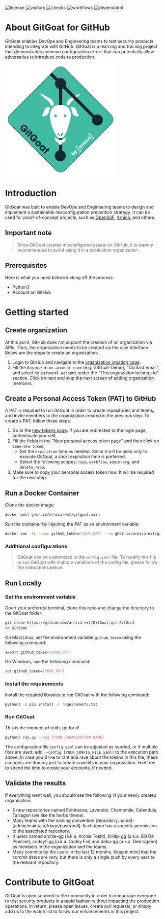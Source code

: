 ![license](https://badgen.net/github/license/arnica-ext/GitGoat)
![visitors](https://visitor-badge.laobi.icu/badge?page_id=arnica-ext.GitGoat)
![checks](https://badgen.net/github/checks/arnica-ext/GitGoat)
![workflows](https://github.com/arnica-ext/GitGoat/actions/workflows/docker-image.yml/badge.svg)
![dependabot](https://badgen.net/github/dependabot/arnica-ext/GitGoat)



# About GitGoat for GitHub
GitGoat enables DevOps and Engineering teams to test security products intending to integrate with GitHub.
GitGoat is a learning and training project that demonstrates common configuration errors that can potentially allow adversaries to introduce code to production. 

![logo](images/gitgoat-logo.png)

# Introduction
GitGoat was built to enable DevOps and Engineering teams to design and implement a sustainable misconfiguration prevention strategy. It can be used for proof-of-concept projects, such as [OpenSSF](https://openssf.org "Open Source Security Foundation"), [Arnica](https://arnica.io), and others. 

## Important note
> Since GitGoat creates misconfigured assets on GitHub, it is warmly recommended to avoid using it in a production organization. 

## Prerequisites
Here is what you need before kicking off the process:
* Python3 
* Account on GitHub

# Getting started

## Create organization
At this point, GitHub does not support the creation of an organization via APIs. Thus, the organization needs to be created via the user interface. Below are the steps to create an organization:
1. Login to GitHub and navigate to the [organization creation page](https://github.com/account/organizations/new?plan=team_free). 
2. Fill the `Organization account name` (e.g. GitGoat-Demo), "Contact email", and select `My personal account` under  the "This organzation belongs to" section. Click on next and skip the next screen of adding organization members.

## Create a Personal Access Token (PAT) to GitHub
A PAT is required to run GitGoat in order to create repositories and teams, and invite members to the organization created in the previous step. 
To create a PAT, follow these steps:
1. Go to the [new tokens page](https://github.com/settings/tokens/new "GitHub New Tokens Page"). If you are redirected to the login page, authenticate yourself.
2. Fill the fields in the "New personal access token page" and then click on `Generate token`:
   * Set the `expiration` time as needed. Since it will be used only to execute GitGoat, a short expiration time is preferred.
   * Select the following scopes: `repo`, `workflow`, `admin:org`, and `delete_repo`. 
3. Make sure to copy your personal access token now. It will be required for the next step.

## Run a Docker Container
Clone the docker image:
```bash
docker pull ghcr.io/arnica-ext/gitgoat:main
```
Run the container by injecting the PAT as an environment variable:
```bash
docker run -ti --env github_token=[YOUR_PAT] --rm ghcr.io/arnica-ext/gitgoat:main python3 run.py --org [YOUR_ORGANIZATION_NAME]
```
### Additional configurations
> GitGoat can be customized in the `config.yaml` file. To modify this file or run GitGoat with multiple variations of the config file, please follow the instructions below. 

## Run Locally 
### Set the environment variable
Open your preferred terminal, clone this repo and change the directory to the GitGoat folder.
```bash
git clone https://github.com/arnica-ext/GitGoat.git GitGoat
cd GitGoat
```
On Mac/Linux, set the environment variable `github_token` using the following command:
```bash
export github_token=[YOUR_PAT]
```
On Windows, use the following command:
```bash
set github_token=[YOUR_PAT]
```

### Install the requirements 
Install the required libraries to run GitGoat with the following command:
```bash
python3 -m pip install -r requirements.txt
```

### Run GitGoat
This is the moment of truth, go for it!
```bash
python3 run.py --org [YOUR_ORGANIZATION_NAME]
```
The configuration file `config.yaml` can be adjusted as needed, or if multiple files are used, add `--config [YOUR_CONFIG_FILE.yaml]` to the execution path above. 
In case you'd like to rant and rave about the tokens in this file, these accounts are dummy just to create commits in your organization. Feel free to spend the time to create your accounts, if needed.


## Validate the results
If everything went well, you should see the following in your newly created organization:
* 5 new repositories named Echinacea, Lavender, Chamomile, Calendula, Tarragon (we like the herbs theme).
* Many teams with the naming convention [repository_name]-[admin/maintain/triage/push/pull]. Each team has a specific permission to the associated repository.
* 4 users named archie-gg (a.k.a. Archie Tekkt), billdp-gg (a.k.a. Bill De Pipeline), codeyf-gg (a.k.a. Codey Fie) and debu-gg (a.k.a. Deb Ugeen) as members in the organization and the teams. 
* Many commits by the users in the last 12 months. Keep in mind that the commit dates are vary, but there is only a single push by every user to the relevant repository.

# Contribute to GitGoat
GitGoat is open sourced to the community in order to encourage everyone to test security products in a rapid fashion without impacting the production operations. 
In return, please open issues, create pull requests, or simply add us to the watch list to follow our enhancements in this project. 
